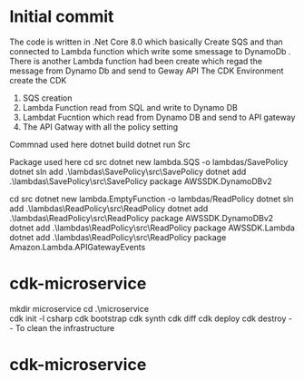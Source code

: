 # Initial commit
The  code is written in .Net Core  8.0  which basically  Create SQS and than  connected to Lambda function  which  write some smessage to DynamoDb  . There is another Lambda function  had been create which  regad the message from Dynamo Db  and send to  Geway API 
The CDK  Environment create the CDK
1) SQS creation
2) Lambda Function  read from SQL  and write to  Dynamo DB
3) Lambdat Fucntion  which  read from  Dynamo  DB and send to  API gateway
4) The API Gatway with  all the policy setting

Commnad used here 
dotnet build
dotnet run Src 

Package used here 
cd src
dotnet new lambda.SQS -o lambdas/SavePolicy
dotnet sln add .\lambdas\SavePolicy\src\SavePolicy
dotnet add .\lambdas\SavePolicy\src\SavePolicy package AWSSDK.DynamoDBv2

cd src
dotnet new lambda.EmptyFunction -o lambdas/ReadPolicy
dotnet sln add .\lambdas\ReadPolicy\src\ReadPolicy
dotnet add .\lambdas\ReadPolicy\src\ReadPolicy package AWSSDK.DynamoDBv2
dotnet add .\lambdas\ReadPolicy\src\ReadPolicy package AWSSDK.Lambda
dotnet add .\lambdas\ReadPolicy\src\ReadPolicy package Amazon.Lambda.APIGatewayEvents

# cdk-microservice
mkdir microservice
cd .\microservice\
cdk init -l csharp
cdk bootstrap
cdk synth
cdk diff 
cdk deploy
cdk destroy --  To clean  the infrastructure
 
# cdk-microservice
